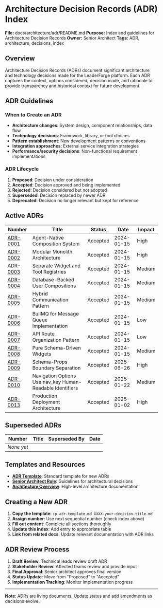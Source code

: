 # Architecture Decision Records (ADR) Index

**File:** docs/architecture/adr/README.md
**Purpose:** Index and guidelines for Architecture Decision Records
**Owner:** Senior Architect
**Tags:** ADR, architecture, decisions, index

## Overview

Architecture Decision Records (ADRs) document significant architecture and technology decisions made for the LeaderForge platform. Each ADR captures the context, options considered, decision made, and rationale to provide transparency and historical context for future development.

## ADR Guidelines

### When to Create an ADR
- **Architecture changes**: System design, component relationships, data flow
- **Technology decisions**: Framework, library, or tool choices
- **Pattern establishment**: New development patterns or conventions
- **Integration approaches**: External service integration strategies
- **Performance/security decisions**: Non-functional requirement implementations

### ADR Lifecycle
1. **Proposed**: Decision under consideration
2. **Accepted**: Decision approved and being implemented
3. **Rejected**: Decision considered but not adopted
4. **Superseded**: Decision replaced by newer ADR
5. **Deprecated**: Decision no longer relevant but kept for reference

## Active ADRs

| Number | Title | Status | Date | Impact |
|--------|-------|--------|------|---------|
| [ADR-0001](0001-agent-native-composition-system.md) | Agent-Native Composition System | Accepted | 2024-01-15 | High |
| [ADR-0002](0002-modular-monolith-architecture.md) | Modular Monolith Architecture | Accepted | 2024-01-15 | High |
| [ADR-0003](0003-separate-asset-registries.md) | Separate Widget and Tool Registries | Accepted | 2024-01-15 | Medium |
| [ADR-0004](0004-database-backed-compositions.md) | Database-Backed User Compositions | Accepted | 2024-01-15 | Medium |
| [ADR-0005](0005-hybrid-communication-pattern.md) | Hybrid Communication Pattern | Accepted | 2024-01-15 | Medium |
| [ADR-0006](0006-bullmq-message-queue.md) | BullMQ for Message Queue Implementation | Accepted | 2024-01-15 | Low |
| [ADR-0007](0007-api-route-organization.md) | API Route Organization Pattern | Accepted | 2024-01-15 | Low |
| [ADR-0008](0008-pure-schema-driven-widgets.md) | Pure Schema-Driven Widgets | Accepted | 2024-01-15 | Medium |
| [ADR-0009](0009-schema-props-boundary-separation.md) | Schema-Props Boundary Separation | Accepted | 2025-06-26 | High |
| [ADR-0010](0010-nav-key-human-readable-identifiers.md) | Navigation Options Use nav_key Human-Readable Identifiers | Accepted | 2025-01-22 | Medium |
| [ADR-0013](0013-production-deployment-architecture.md) | Production Deployment Architecture | Accepted | 2025-01-02 | High |

## Superseded ADRs

| Number | Title | Superseded By | Date |
|--------|-------|---------------|------|
| _None yet_ | | | |

## Templates and Resources

- **[ADR Template](adr-template.md)**: Standard template for new ADRs
- **[Senior Architect Rule](../../governance/senior-architect-rule.md)**: Guidelines for architectural decisions
- **[Architecture Overview](../overview/agent-native-composition-architecture.md)**: High-level architecture documentation

## Creating a New ADR

1. **Copy the template**: `cp adr-template.md XXXX-your-decision-title.md`
2. **Assign number**: Use next sequential number (check index above)
3. **Fill out content**: Complete all sections thoroughly
4. **Update this index**: Add entry to appropriate table
5. **Link from related docs**: Update relevant documentation with ADR links

## ADR Review Process

1. **Draft Review**: Technical leads review draft ADR
2. **Stakeholder Review**: Affected teams review and provide input
3. **Final Approval**: Senior architect approves final version
4. **Status Update**: Move from "Proposed" to "Accepted"
5. **Implementation Tracking**: Monitor implementation progress

---

**Note**: ADRs are living documents. Update status and add amendments as decisions evolve.